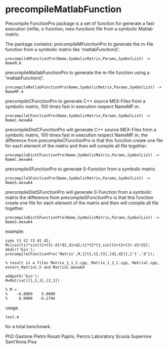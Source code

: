 precompileMatlabFunction
========================
Precompile FunctionPro package
is a set of function for generate a fast execution (mfile, s-function, mex-function) file from a symbolic Matlab matrix.

The package contains:
precompileMFunctionPro to generate the m-file function from a symbolic matrix like 'matlabFunction()'.
	
	precompileMFunctionPro(Name,SymbolicMatrix,Params,SymbolList) -> NameM.m


precompileMatlabFunctionPro to generate the m-file function using a 'matlabFunction()'.
	
	precompileMatlabFunctionPro(Name,SymbolicMatrix,Params,SymbolList) -> NameMF.m

precompileCFunctionPro to generate C++ source MEX-Files from a symbolic matrix, 100 times fast in execution respect NameMF.m.
	
	precompileCFunctionPro(Name,SymbolicMatrix,Params,SymbolList) -> NameC.mexw64

precompileDistCFunctionPro will generate C++ source MEX-Files from a symbolic matrix, 100 times fast in execution respect NameMF.m, the difference from precompileCFunctionPro is that this function create one file for each element of the matrix and then will compile all file together.
	
	precompileDistCFunctionPro(Name,SymbolicMatrix,Params,SymbolList) -> NameC.mexw64

precompileSFunctionPro to generate S-Function from a symbolic matrix.
	
	precompileSFunctionPro(Name,SymbolicMatrix,Params,SymbolList) -> NameS.mexw64

precompileDistSFunctionPro will generate S-Function from a symbolic matrix the difference from precompileSFunctionPro is that this function create one file for each element of the matrix and then will compile all file together.
	
	precompileDistSFunctionPro(Name,SymbolicMatrix,Params,SymbolList) -> NameS.mexw64


example:

	syms t1 t2 t3 d1 d2;
	M=[sin(t1)*sin(t2+t3)-d1*d2,d1+d2;t1*t2*t3,sin(t1+t2+t3)-d1*d2];
	mkdir('bin');
	precompileCFunctionPro('Matrix',M,{[t1,t2,t3],[d1,d2]},{'t','d'});

	% result is a files Matrix_1_1_C.cpp, Matrix_1_2_C.cpp, MatrixC.cpp, extern_MatrixC.h and MatrixC.mexw64
   
	addpath('bin');
	M=MatrixC([1,2,3],[2,3])
	
	% M =
	%    -6.8069    5.0000
	%     6.0000   -6.2794  

usage 

	test.m 
	
for a total benchmark.

PhD Gastone Pietro Rosati Papini, Percro Laboratory Scuola Superiore Sant'Anna Pisa 

